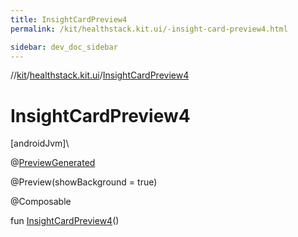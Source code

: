 ```yaml
---
title: InsightCardPreview4
permalink: /kit/healthstack.kit.ui/-insight-card-preview4.html

sidebar: dev_doc_sidebar
---
```

//[kit](../../index.html)/[healthstack.kit.ui](index.html)/[InsightCardPreview4](-insight-card-preview4.html)



# InsightCardPreview4



[androidJvm]\




@[PreviewGenerated](../healthstack.kit.annotation/-preview-generated/index.html)



@Preview(showBackground = true)



@Composable



fun [InsightCardPreview4](-insight-card-preview4.html)()




